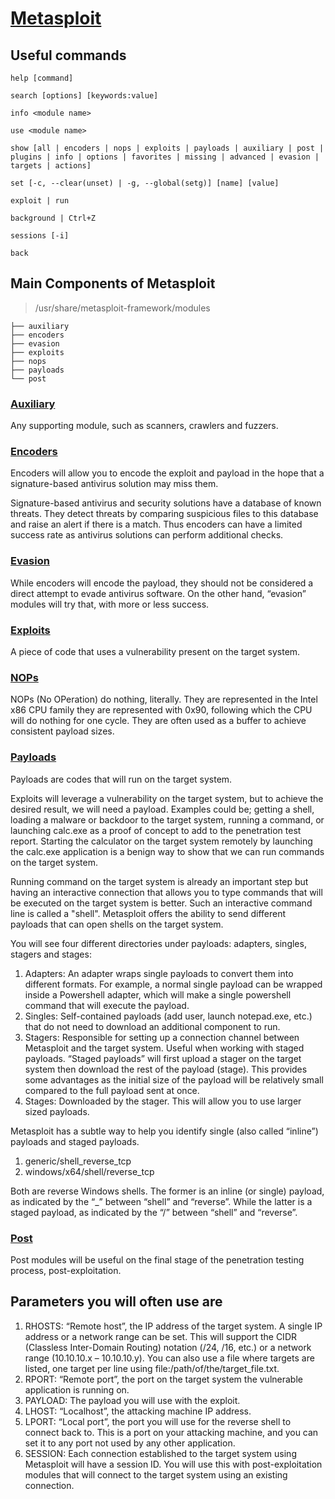 # [Metasploit](https://www.kali.org/tools/metasploit-framework/)

## Useful commands

```shell
help [command]
```

```shell
search [options] [keywords:value]
```

```shell
info <module name>
```

```shell
use <module name>
```

```shell
show [all | encoders | nops | exploits | payloads | auxiliary | post | plugins | info | options | favorites | missing | advanced | evasion | targets | actions]
```

```shell
set [-c, --clear(unset) | -g, --global(setg)] [name] [value]
```

```shell
exploit | run
```

```shell
background | Ctrl+Z
```

```shell
sessions [-i]
```

```shell
back
```

## Main Components of Metasploit

> /usr/share/metasploit-framework/modules

```
├── auxiliary
├── encoders
├── evasion
├── exploits
├── nops
├── payloads
└── post
```

### [Auxiliary](https://unclesp1d3r.github.io/posts/2023/03/metasploit-framework-an-overview-of-the-open-source-penetration-testing-tool/#auxiliary-modules)

Any supporting module, such as scanners, crawlers and fuzzers.

### [Encoders](https://unclesp1d3r.github.io/posts/2023/03/metasploit-framework-an-overview-of-the-open-source-penetration-testing-tool/#encoders)

Encoders will allow you to encode the exploit and payload in the hope that a signature-based antivirus solution may miss them.

Signature-based antivirus and security solutions have a database of known threats. They detect threats by comparing suspicious files to this database and raise an alert if there is a match. Thus encoders can have a limited success rate as antivirus solutions can perform additional checks.

### [Evasion](https://www.hackers-arise.com/post/2019/03/27/metasploit-basics-for-hackers-part-24-the-new-evasion-modules-in-metasploit-5)

While encoders will encode the payload, they should not be considered a direct attempt to evade antivirus software. On the other hand, “evasion” modules will try that, with more or less success.

### [Exploits](https://unclesp1d3r.github.io/posts/2023/03/metasploit-framework-an-overview-of-the-open-source-penetration-testing-tool/#exploit-modules)

A piece of code that uses a vulnerability present on the target system.

### [NOPs](https://unclesp1d3r.github.io/posts/2023/03/metasploit-framework-an-overview-of-the-open-source-penetration-testing-tool/#no-operation-nop-modules)

NOPs (No OPeration) do nothing, literally. They are represented in the Intel x86 CPU family they are represented with 0x90, following which the CPU will do nothing for one cycle. They are often used as a buffer to achieve consistent payload sizes.

### [Payloads](https://unclesp1d3r.github.io/posts/2023/03/metasploit-framework-an-overview-of-the-open-source-penetration-testing-tool/#payload-modules)

Payloads are codes that will run on the target system.

Exploits will leverage a vulnerability on the target system, but to achieve the desired result, we will need a payload. Examples could be; getting a shell, loading a malware or backdoor to the target system, running a command, or launching calc.exe as a proof of concept to add to the penetration test report. Starting the calculator on the target system remotely by launching the calc.exe application is a benign way to show that we can run commands on the target system.

Running command on the target system is already an important step but having an interactive connection that allows you to type commands that will be executed on the target system is better. Such an interactive command line is called a "shell". Metasploit offers the ability to send different payloads that can open shells on the target system.

You will see four different directories under payloads: adapters, singles, stagers and stages:

1. Adapters: An adapter wraps single payloads to convert them into different formats. For example, a normal single payload can be wrapped inside a Powershell adapter, which will make a single powershell command that will execute the payload.
2. Singles: Self-contained payloads (add user, launch notepad.exe, etc.) that do not need to download an additional component to run.
3. Stagers: Responsible for setting up a connection channel between Metasploit and the target system. Useful when working with staged payloads. “Staged payloads” will first upload a stager on the target system then download the rest of the payload (stage). This provides some advantages as the initial size of the payload will be relatively small compared to the full payload sent at once.
4. Stages: Downloaded by the stager. This will allow you to use larger sized payloads.

Metasploit has a subtle way to help you identify single (also called “inline”) payloads and staged payloads.

1. generic/shell_reverse_tcp
2. windows/x64/shell/reverse_tcp

Both are reverse Windows shells. The former is an inline (or single) payload, as indicated by the “_” between “shell” and “reverse”. While the latter is a staged payload, as indicated by the “/” between “shell” and “reverse”.

### [Post](https://unclesp1d3r.github.io/posts/2023/03/metasploit-framework-an-overview-of-the-open-source-penetration-testing-tool/#post-exploitation-modules)

Post modules will be useful on the final stage of the penetration testing process, post-exploitation.

## Parameters you will often use are

1. RHOSTS: “Remote host”, the IP address of the target system. A single IP address or a network range can be set. This will support the CIDR (Classless Inter-Domain Routing) notation (/24, /16, etc.) or a network range (10.10.10.x – 10.10.10.y). You can also use a file where targets are listed, one target per line using file:/path/of/the/target_file.txt.
2. RPORT: “Remote port”, the port on the target system the vulnerable application is running on.
3. PAYLOAD: The payload you will use with the exploit.
4. LHOST: “Localhost”, the attacking machine IP address.
5. LPORT: “Local port”, the port you will use for the reverse shell to connect back to. This is a port on your attacking machine, and you can set it to any port not used by any other application.
6. SESSION: Each connection established to the target system using Metasploit will have a session ID. You will use this with post-exploitation modules that will connect to the target system using an existing connection.